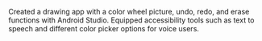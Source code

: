 Created a drawing app with a color wheel picture, undo, redo, and erase functions with Android Studio.
Equipped accessibility tools such as text to speech and different color picker options for voice users.
